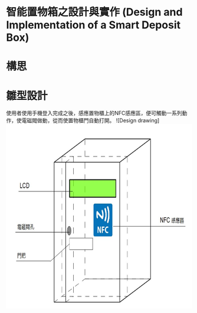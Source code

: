 # 智能置物箱之設計與實作 (Design and Implementation of a Smart Deposit Box)

# 構思

# 雛型設計
使用者使用手機登入完成之後，感應置物櫃上的NFC感應區，便可觸動一系列動作，使電磁閥做動，從而使置物櫃門自動打開。
![Design drawing]<img src="https://github.com/AlexChang19/Design-and-Implementation-of-a-Smart-Deposit-Box/blob/b88169596e74f28d90fae41b5d6b03dff08f93bb/image/Design%20drawing.jpg" width="750" height="500" alt="Design drawing"/><br/>
